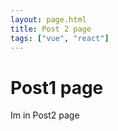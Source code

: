 ```yaml
---
layout: page.html
title: Post 2 page
tags: ["vue", "react"]
---
```


# Post1 page




Im in Post2 page